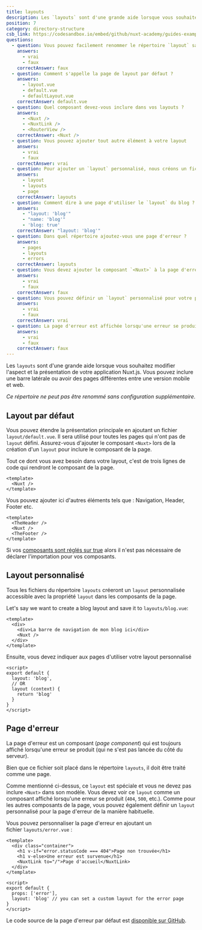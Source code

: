 ```yaml
---
title: layouts
description: Les `layouts` sont d'une grande aide lorsque vous souhaitez modifier l'aspect et la présentation de votre application Nuxt.js. Vous pouvez inclure une barre latérale ou avoir des pages différentes entre une version mobile et web.
position: 7
category: directory-structure
csb_link: https://codesandbox.io/embed/github/nuxt-academy/guides-examples/tree/master/04_directory_structure/07_layouts?fontsize=14&hidenavigation=1&theme=dark
questions:
  - question: Vous pouvez facilement renommer le répertoire `layout` sans aucune configuration
    answers:
      - vrai
      - faux
    correctAnswer: faux
  - question: Comment s'appelle la page de layout par défaut ?
    answers:
      - layout.vue
      - default.vue
      - defaultLayout.vue
    correctAnswer: default.vue
  - question: Quel composant devez-vous inclure dans vos layouts ?
    answers:
      - <Nuxt />
      - <NuxtLink />
      - <RouterView />
    correctAnswer: <Nuxt />
  - question: Vous pouvez ajouter tout autre élément à votre layout
    answers:
      - vrai
      - faux
    correctAnswer: vrai
  - question: Pour ajouter un `layout` personnalisé, nous créons un fichier `.vue` et vous l'ajoutez à quel répertoire ?
    answers:
      - layout
      - layouts
      - page
    correctAnswer: layouts
  - question: Comment dire à une page d'utiliser le `layout` du blog ?
    answers:
      - "layout: 'blog'"
      - "name: 'blog'"
      - 'blog: true'
    correctAnswer: "layout: 'blog'"
  - question: Dans quel répertoire ajoutez-vous une page d'erreur ?
    answers:
      - pages
      - layouts
      - errors
    correctAnswer: layouts
  - question: Vous devez ajouter le composant `<Nuxt>` à la page d'erreur ?
    answers:
      - vrai
      - faux
    correctAnswer: faux
  - question: Vous pouvez définir un `layout` personnalisé pour votre page d'erreur
    answers:
      - vrai
      - faux
    correctAnswer: vrai
  - question: La page d'erreur est affichée lorsqu'une erreur se produit lors du rendu côté serveur (SSR) ?
    answers:
      - vrai
      - faux
    correctAnswer: faux
---
```


Les `layouts` sont d'une grande aide lorsque vous souhaitez modifier l'aspect et la présentation de votre application Nuxt.js. Vous pouvez inclure une barre latérale ou avoir des pages différentes entre une version mobile et web.

<base-alert>

_Ce répertoire ne peut pas être renommé sans configuration supplémentaire._

</base-alert>

## Layout par défaut

Vous pouvez étendre la présentation principale en ajoutant un fichier `layout/default.vue`. Il sera utilisé pour toutes les pages qui n'ont pas de `layout` défini. Assurez-vous d'ajouter le composant `<Nuxt>` lors de la création d'un `layout` pour inclure le composant de la page.

Tout ce dont vous avez besoin dans votre layout, c'est de trois lignes de code qui rendront le composant de la page.

```html{}[layouts/default.vue]
<template>
  <Nuxt />
</template>
```

Vous pouvez ajouter ici d'autres éléments tels que : Navigation, Header, Footer etc.

```html{}[layouts/default.vue]
<template>
  <TheHeader />
  <Nuxt />
  <TheFooter />
</template>
```

<base-alert type="info">

Si vos [composants sont réglés sur true](/docs/2.x//directory-structure/components) alors il n'est pas nécessaire de déclarer l'importation pour vos composants.

</base-alert>

## Layout personnalisé

Tous les fichiers du répertoire `layouts` créeront un `layout` personnalisée accessible avec la propriété `layout` dans les composants de la page.

Let's say we want to create a blog layout and save it to `layouts/blog.vue`:

```html{}[layouts/blog.vue]
<template>
  <div>
    <div>La barre de navigation de mon blog ici</div>
    <Nuxt />
  </div>
</template>
```

Ensuite, vous devez indiquer aux pages d'utiliser votre layout personnalisé

```js{}[pages/posts.vue]
<script>
export default {
  layout: 'blog',
  // OR
  layout (context) {
    return 'blog'
  }
}
</script>
```

<app-modal>
  <code-sandbox :src="csb_link"></code-sandbox>
</app-modal>

## Page d'erreur

La page d'erreur est un composant (_page component_) qui est toujours affiché lorsqu'une erreur se produit (qui ne s'est pas lancée du côté du serveur).

<base-alert>

Bien que ce fichier soit placé dans le répertoire `layouts`, il doit être traité comme une page.

</base-alert>

Comme mentionné ci-dessus, ce `layout` est spéciale et vous ne devez pas inclure `<Nuxt>` dans son modèle. Vous devez voir ce `layout` comme un composant affiché lorsqu'une erreur se produit (`404`, `500`, etc.). Comme pour les autres composants de la page, vous pouvez également définir un `layout` personnalisé pour la page d'erreur de la manière habituelle.

Vous pouvez personnaliser la page d'erreur en ajoutant un fichier `layouts/error.vue` :

```js{}[layouts/error.vue]
<template>
  <div class="container">
    <h1 v-if="error.statusCode === 404">Page non trouvée</h1>
    <h1 v-else>Une erreur est survenue</h1>
    <NuxtLink to="/">Page d'accueil</NuxtLink>
  </div>
</template>

<script>
export default {
  props: ['error'],
  layout: 'blog' // you can set a custom layout for the error page
}
</script>
```

<base-alert type="info">

Le code source de la page d'erreur par défaut est [disponible sur GitHub](https://github.com/nuxt/nuxt.js/blob/dev/packages/vue-app/template/components/nuxt-error.vue).

</base-alert>

<quiz :questions="questions"></quiz>

